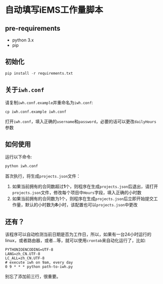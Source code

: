 # 自动填写iEMS工作量脚本

## pre-requirements

* python 3.x
* pip

## 初始化

```python
pip install -r requirements.txt
```

## 关于`iwh.conf`

请复制`iwh.conf.example`并重命名为`iwh.conf`:

```
cp iwh.conf.example iwh.conf
```

打开`iwh.conf`，填入正确的`username`和`password`，必要的话可以更改`dailyHours`参数

## 如何使用

运行以下命令:

```python
python iwh.conf
```

首次执行，将生成`projects.json`文件：

1. 如果当前拥有的合同数超过**1**个，则程序在生成`projects.json`后退出，请打开`projects.json`文件，修改每个项目中`Hours`字段，填入正确的小时数
2. 如果当前拥有的合同数为1个，则程序在生成`projects.json`后立即开始提交工作量，默认的小时数为**8**小时，该配置也可以`projects.json`中更改

## 还有？

该程序可以自动检测当前日期是否为工作日，所以，如果有一台24小时运行的linux，或者路由器，或者...等，就可以使用`crontab`来自动化运行了，比如:

```
PYTHONIOENCODING=UTF-8
LANG=zh_CN.UTF-8
LC_ALL=zh_CN.UTF-8
# execute iwh on 9am, every day
0 9 * * * python path-to-iwh.py
```

别忘了添加前三行，很重要。